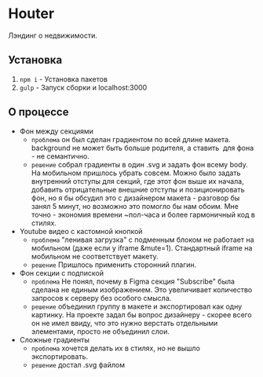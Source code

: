 # Houter
Лэндинг о недвижимости.  

## Установка
1. `npm i` - Установка пакетов
2. `gulp` - Запуск сборки и localhost:3000
  
## О процессе

- Фон между секциями
  - `проблема` он был сделан градиентом по всей длине макета. background не может быть больше родителя, а ставить <img> для фона - не семантично.
  - `решение` собрал градиенты в один .svg и задать фон всему body. На мобильном пришлось убрать совсем. Можно было задать внутренний отступы для секций, где этот фон выше их начала, добавить отрицательные внешние отступы и позиционировать фон, но я бы обсудил это с дизайнером макета - разговор бы занял 5 минут, но возможно это помогло бы нам обоим. Мне точно - экономия времени ~пол-часа и более гармоничный код в стилях.
- Youtube видео с кастомной кнопкой
  - `проблема` "ленивая загрузка" с подменным блоком не работает на мобильном (даже если у iframe &mute=1). Стандартный iframe на мобильном не соответствует макету.
  - `решение` Пришлось применить сторонний плагин.
- Фон секции с подпиской
  - `проблема` Не понял, почему в Figma секция "Subscribe" была сделана не единым изображением. Это увеличивает количество запросов к серверу без особого смысла.
  - `решение` объединил группу в макете и экспортировал как одну картинку. На проекте задал бы вопрос дизайнеру - скорее всего он не имел ввиду, что это нужно верстать отдельными элементами, просто не объединил слои.
- Сложные градиенты
  - `проблема` хочется делать их в стилях, но не вышло экспортировать.
  - `решение` достал .svg файлом

